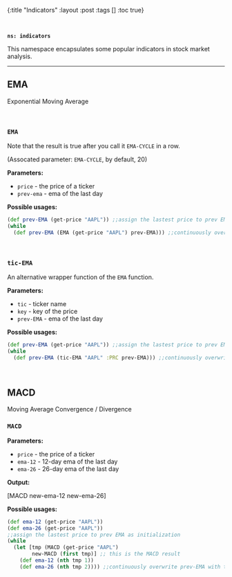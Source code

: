 {:title "Indicators"
 :layout :post
 :tags  []
 :toc true}

<br>

**`ns: indicators`**

This namespace encapsulates some popular indicators in stock market analysis.

---

## EMA

Exponential Moving Average

<br>

### `EMA`

Note that the result is true after you call it `EMA-CYCLE` in a row.

(Assocated parameter: `EMA-CYCLE`, by default, 20)

**Parameters:**

- `price` - the price of a ticker
- `prev-ema` - ema of the last day

**Possible usages:**

```clojure
(def prev-EMA (get-price "AAPL")) ;;assign the lastest price to prev EMA as initialization
(while
  (def prev-EMA (EMA (get-price "AAPL") prev-EMA))) ;;continuously overwrite prev-EMA with the latest result
```

<br>

### `tic-EMA`

An alternative wrapper function of the `EMA` function.

**Parameters:**

- `tic` - ticker name
- `key` - key of the price
- `prev-EMA` - ema of the last day

**Possible usages:**

```clojure
(def prev-EMA (get-price "AAPL")) ;;assign the lastest price to prev EMA as initialization
(while
  (def prev-EMA (tic-EMA "AAPL" :PRC prev-EMA))) ;;continuously overwrite prev-EMA with the latest result
```

<br>

## MACD

Moving Average Convergence / Divergence

### `MACD`

**Parameters:**

- `price` - the price of a ticker
- `ema-12` - 12-day ema of the last day
- `ema-26` - 26-day ema of the last day

**Output:**

[MACD new-ema-12 new-ema-26]

**Possible usages:**

```clojure
(def ema-12 (get-price "AAPL")) 
(def ema-26 (get-price "AAPL"))
;;assign the lastest price to prev EMA as initialization
(while
  (let [tmp (MACD (get-price "AAPL")
        new-MACD (first tmp)] ;; this is the MACD result
    (def ema-12 (nth tmp 1))
    (def ema-26 (nth tmp 2)))) ;;continuously overwrite prev-EMA with the latest result
```

<br>